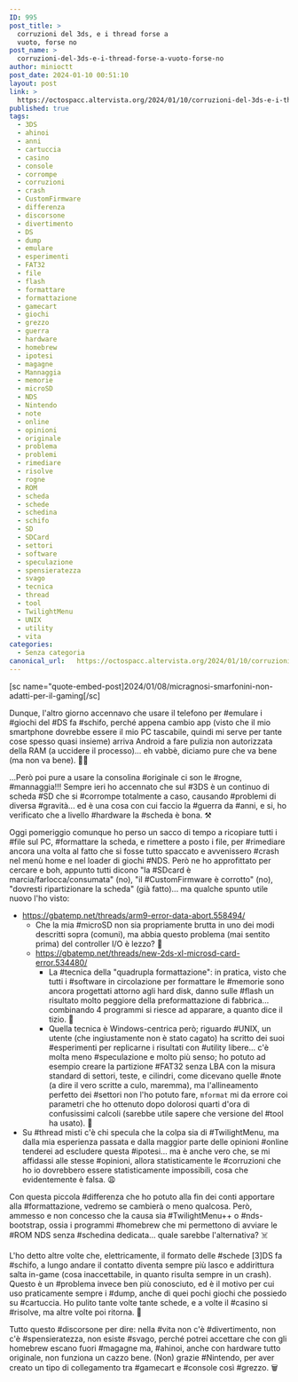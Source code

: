 ```yaml
---
ID: 995
post_title: >
  corruzioni del 3ds, e i thread forse a
  vuoto, forse no
post_name: >
  corruzioni-del-3ds-e-i-thread-forse-a-vuoto-forse-no
author: minioctt
post_date: 2024-01-10 00:51:10
layout: post
link: >
  https://octospacc.altervista.org/2024/01/10/corruzioni-del-3ds-e-i-thread-forse-a-vuoto-forse-no/
published: true
tags:
  - 3DS
  - ahinoi
  - anni
  - cartuccia
  - casino
  - console
  - corrompe
  - corruzioni
  - crash
  - CustomFirmware
  - differenza
  - discorsone
  - divertimento
  - DS
  - dump
  - emulare
  - esperimenti
  - FAT32
  - file
  - flash
  - formattare
  - formattazione
  - gamecart
  - giochi
  - grezzo
  - guerra
  - hardware
  - homebrew
  - ipotesi
  - magagne
  - Mannaggia
  - memorie
  - microSD
  - NDS
  - Nintendo
  - note
  - online
  - opinioni
  - originale
  - problema
  - problemi
  - rimediare
  - risolve
  - rogne
  - ROM
  - scheda
  - schede
  - schedina
  - schifo
  - SD
  - SDCard
  - settori
  - software
  - speculazione
  - spensieratezza
  - svago
  - tecnica
  - thread
  - tool
  - TwilightMenu
  - UNIX
  - utility
  - vita
categories:
  - Senza categoria
canonical_url:   https://octospacc.altervista.org/2024/01/10/corruzioni-del-3ds-e-i-thread-forse-a-vuoto-forse-no/
---
```

<!-- wp:paragraph -->
<p>[sc name="quote-embed-post]2024/01/08/micragnosi-smarfonini-non-adatti-per-il-gaming[/sc]</p>
<!-- /wp:paragraph -->

<!-- wp:paragraph -->
<p>Dunque, l'altro giorno accennavo che usare il telefono per #emulare i #giochi del #DS fa #schifo, perché appena cambio app (visto che il mio smartphone dovrebbe essere il mio PC tascabile, quindi mi serve per tante cose spesso quasi insieme) arriva Android a fare pulizia non autorizzata della RAM (a uccidere il processo)... eh vabbè, diciamo pure che va bene (ma non va bene). 😮‍💨️</p>
<!-- /wp:paragraph -->

<!-- wp:paragraph -->
<p>...Però poi pure a usare la consolina #originale ci son le #rogne, #mannaggia!!! Sempre ieri ho accennato che sul #3DS è un continuo di scheda #SD che si #corrompe totalmente a caso, causando #problemi di diversa #gravità... ed è una cosa con cui faccio la #guerra da #anni, e si, ho verificato che a livello #hardware la #scheda è bona. ⚒️</p>
<!-- /wp:paragraph -->

<!-- wp:paragraph -->
<p>Oggi pomeriggio comunque ho perso un sacco di tempo a ricopiare tutti i #file sul PC, #formattare la scheda, e rimettere a posto i file, per #rimediare ancora una volta al fatto che si fosse tutto spaccato e avvenissero #crash nel menù home e nel loader di giochi #NDS. Però ne ho approfittato per cercare e boh, appunto tutti dicono "la #SDcard è marcia/farlocca/consumata" (no), "il #CustomFirmware è corrotto" (no), "dovresti ripartizionare la scheda" (già fatto)... ma qualche spunto utile nuovo l'ho visto:</p>
<!-- /wp:paragraph -->

<!-- wp:list -->
<ul><!-- wp:list-item -->
<li><a href="https://gbatemp.net/threads/arm9-error-data-abort.558494/">https://gbatemp.net/threads/arm9-error-data-abort.558494/</a><!-- wp:list -->
<ul><!-- wp:list-item -->
<li>Che la mia #microSD non sia propriamente brutta in uno dei modi descritti sopra (comuni), ma abbia questo problema (mai sentito prima) del controller I/O è lezzo? 🧐️</li>
<!-- /wp:list-item -->

<!-- wp:list-item -->
<li><a href="https://gbatemp.net/threads/new-2ds-xl-microsd-card-error.534480/">https://gbatemp.net/threads/new-2ds-xl-microsd-card-error.534480/</a><!-- wp:list -->
<ul><!-- wp:list-item -->
<li>La #tecnica della "quadrupla formattazione": in pratica, visto che tutti i #software in circolazione per formattare le #memorie sono ancora progettati attorno agli hard disk, danno sulle #flash un risultato molto peggiore della preformattazione di fabbrica... combinando 4 programmi si riesce ad apparare, a quanto dice il tizio. 🤯️</li>
<!-- /wp:list-item -->

<!-- wp:list-item -->
<li>Quella tecnica è Windows-centrica però; riguardo #UNIX, un utente (che ingiustamente non è stato cagato) ha scritto dei suoi #esperimenti per replicarne i risultati con #utility libere... c'è molta meno #speculazione e molto più senso; ho potuto ad esempio creare la partizione #FAT32 senza LBA con la misura standard di settori, teste, e cilindri, come dicevano quelle #note (a dire il vero scritte a culo, maremma), ma l'allineamento perfetto dei #settori non l'ho potuto fare, <code>mformat</code> mi da errore coi parametri che ho ottenuto dopo dolorosi quarti d'ora di confusissimi calcoli (sarebbe utile sapere che versione del #tool ha usato). 🥴️</li>
<!-- /wp:list-item --></ul>
<!-- /wp:list --></li>
<!-- /wp:list-item --></ul>
<!-- /wp:list --></li>
<!-- /wp:list-item -->

<!-- wp:list-item -->
<li>Su #thread misti c'è chi specula che la colpa sia di #TwilightMenu, ma dalla mia esperienza passata e dalla maggior parte delle opinioni #online tenderei ad escludere questa #ipotesi... ma è anche vero che, se mi affidassi alle stesse #opinioni, allora statisticamente le #corruzioni che ho io dovrebbero essere statisticamente impossibili, cosa che evidentemente è falsa. 😩️</li>
<!-- /wp:list-item --></ul>
<!-- /wp:list -->

<!-- wp:paragraph -->
<p>Con questa piccola #differenza che ho potuto alla fin dei conti apportare alla #formattazione, vedremo se cambierà o meno qualcosa. Però, ammesso e non concesso che la causa sia #TwilightMenu++ o #nds-bootstrap, ossia i programmi #homebrew che mi permettono di avviare le #ROM NDS senza #schedina dedicata... quale sarebbe l'alternativa? ☠️</p>
<!-- /wp:paragraph -->

<!-- wp:paragraph -->
<p>L'ho detto altre volte che, elettricamente, il formato delle #schede [3]DS fa #schifo, a lungo andare il contatto diventa sempre più lasco e addirittura salta in-game (cosa inaccettabile, in quanto risulta sempre in un crash). Questo è un #problema invece ben più conosciuto, ed è il motivo per cui uso praticamente sempre i #dump, anche di quei pochi giochi che possiedo su #cartuccia. Ho pulito tante volte tante schede, e a volte il #casino si #risolve, ma altre volte poi ritorna. 🧽️</p>
<!-- /wp:paragraph -->

<!-- wp:paragraph -->
<p>Tutto questo #discorsone per dire: nella #vita non c'è #divertimento, non c'è #spensieratezza, non esiste #svago, perché potrei accettare che con gli homebrew escano fuori #magagne ma, #ahinoi, anche con hardware tutto originale, non funziona un cazzo bene. (Non) grazie #Nintendo, per aver creato un tipo di collegamento tra #gamecart e #console così #grezzo. 🗑️</p>
<!-- /wp:paragraph -->